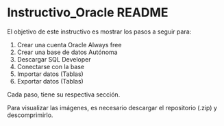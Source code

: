 # Instructivo_Oracle  README

El objetivo de este instructivo es mostrar los pasos a seguir para:

1. Crear una cuenta Oracle Always free
2. Crear una base de datos Autónoma
3. Descargar SQL Developer
4. Conectarse con la base
5. Importar datos (Tablas)
6. Exportar datos (Tablas) 

Cada paso, tiene su respectiva sección.



Para visualizar las imágenes, es necesario descargar el repositorio (.zip) y descomprimirlo.



